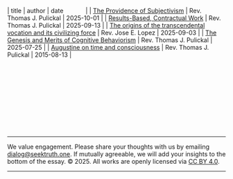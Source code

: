 | title | author | date  &nbsp; &nbsp; &nbsp; &nbsp; &nbsp; &nbsp; |
| [The Providence of Subjectivism](./essays/subjectivism.html) | Rev. Thomas J. Pulickal | 2025-10-01 |
| [Results-Based, Contractual Work](./essays/results_based_work.html) | Rev. Thomas J. Pulickal | 2025-09-13 |
| [The origins of the transcendental vocation and its civilizing force](./essays/transcendental_vocation.html) | Rev. Jose E. Lopez | 2025-09-03 |
| [The Genesis and Merits of Cognitive Behaviorism](./essays/cognitive_behaviorism_psychodynamism.html) | Rev. Thomas J. Pulickal | 2025-07-25 |
| [Augustine on time and consciousness](./essays/augustine_time.html) | Rev. Thomas J. Pulickal | 2015-08-13 |

<br><br><br><br><br><br><br><br><br>
* * *
We value engagement. Please share your thoughts with us by emailing dialog@seektruth.one. If mutually agreeable, we will add your insights to the bottom of the essay.
© 2025. All works are openly licensed via [CC BY 4.0](http://creativecommons.org/licenses/by/4.0/).
* * *